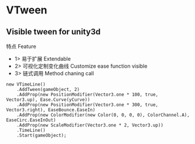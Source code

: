 # VTween
## Visible tween for unity3d
特点 Feature
- 1> 易于扩展 Extendable
- 2> 可视化定制变化曲线 Customize ease function visible
- 3> 链式调用 Method chaning call

```
new VTimeLine()
	.AddTween(gameObject, 2)
	.AddProp(new PositionModifier(Vector3.one * 100, true, Vector3.up), Ease.Curve(yCurve))
	.AddProp(new PositionModifier(Vector3.one * 300, true, Vector3.right), EaseBounce.EaseIn)
	.AddProp(new ColorModifier(new Color(0, 0, 0, 0), ColorChannel.A), EaseCirc.EaseInOut)
	.AddProp(new ScaleModifier(Vector3.one * 2, Vector3.up))
	.TimeLine()
	.Start(gameObject);
```

